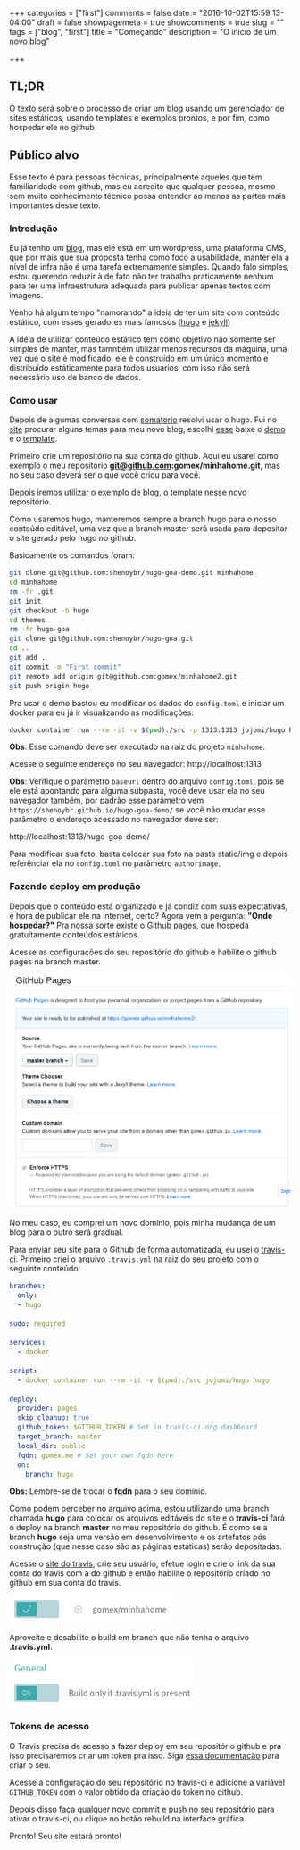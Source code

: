 +++
categories = ["first"]
comments = false
date = "2016-10-02T15:59:13-04:00"
draft = false
showpagemeta = true
showcomments = true
slug = ""
tags = ["blog", "first"]
title = "Começando"
description = "O início de um novo blog"

+++

## TL;DR

O texto será sobre o processo de criar um blog usando um gerenciador de
sites estáticos, usando templates e exemplos prontos, e por fim, como
hospedar ele no github.

## Público alvo

Esse texto é para pessoas técnicas, principalmente aqueles que tem familiaridade
com github, mas eu acredito que qualquer pessoa, mesmo sem muito conhecimento
técnico possa entender ao menos as partes mais importantes desse texto.

### Introdução

Eu já tenho um [blog](http://techfree.com.br), mas ele está em um wordpress, uma
plataforma CMS, que por mais que sua proposta tenha como foco a usabilidade, manter
ela a nível de infra não é uma tarefa extremamente simples. Quando falo simples,
estou querendo reduzir à de fato não ter trabalho praticamente nenhum para ter
uma infraestrutura adequada para publicar apenas textos com imagens.

Venho há algum tempo "namorando" a ideia de ter um site com conteúdo estático, com
esses geradores mais famosos ([hugo](https://gohugo.io/) e [jekyll](https://jekyllrb.com/))

A idéia de utilizar conteúdo estático tem como objetivo não somente ser simples
de manter, mas tamnbém utilizar menos recursos da máquina, uma vez que o site é
modificado, ele é construído em um único momento e distribuído estáticamente
para todos usuários, com isso não será necessário uso de banco de dados.

### Como usar

Depois de algumas conversas com [somatorio](http://somatorio.org/pt-br/) resolvi
usar o hugo. Fui no [site](https://themes.gohugo.io) procurar alguns temas para
meu novo blog, escolhi [esse](https://themes.gohugo.io/hugo-goa/) baixe o
[demo](https://github.com/shenoybr/hugo-goa-demo) e o
[template](https://github.com/shenoybr/hugo-goa).

Primeiro crie um repositório na sua conta do github. Aqui eu usarei como exemplo
o meu repositório **git@github.com:gomex/minhahome.git**, mas no seu caso deverá
ser o que você criou para você.

Depois iremos utilizar o exemplo de blog, o template nesse novo repositório.

Como usaremos hugo, manteremos sempre a branch hugo para o nosso conteúdo editável,
 uma vez que a branch master será usada para depositar o site gerado pelo hugo
no github.

Basicamente os comandos foram:

```bash
git clone git@github.com:shenoybr/hugo-goa-demo.git minhahome
cd minhahome
rm -fr .git
git init
git checkout -b hugo
cd themes
rm -fr hugo-goa
git clone git@github.com:shenoybr/hugo-goa.git
cd ..
git add .
git commit -m "First commit"
git remote add origin git@github.com:gomex/minhahome2.git
git push origin hugo
```

Pra usar o demo bastou eu modificar os dados do ```config.toml``` e iniciar um
docker para eu já ir visualizando as modificações:

```bash
docker container run --rm -it -v $(pwd):/src -p 1313:1313 jojomi/hugo hugo server -w -v --bind 0.0.0.0
```

**Obs**: Esse comando deve ser executado na raiz do projeto ```minhahome```.

Acesse o seguinte endereço no seu navegador: http://localhost:1313

**Obs**: Verifique o parâmetro ```baseurl``` dentro do arquivo ```config.toml```,
pois se ele está apontando para alguma subpasta, você deve usar ela no seu navegador
também, por padrão esse parâmetro vem ```https://shenoybr.github.io/hugo-goa-demo/```
se você não mudar esse parâmetro o endereço acessado no navegador deve ser:

http://localhost:1313/hugo-goa-demo/

Para modificar sua foto, basta colocar sua foto na pasta static/img e depois
referênciar ela no ```config.toml``` no parâmetro ```authorimage```.

### Fazendo deploy em produção

Depois que o conteúdo está organizado e já condiz com suas expectativas, é hora
de publicar ele na internet, certo? Agora vem a pergunta: **"Onde hospedar?"**
Pra nossa sorte existe o [Github pages](https://pages.github.com/), que hospeda
gratuítamente conteúdos estáticos.

Acesse as configurações do seu repositório do github e habilite o github pages na
branch master.

![Travis](img/github-pages.png)

No meu caso, eu comprei um novo domínio, pois minha mudança de um blog para o
outro será gradual.

Para enviar seu site para o Github de forma automatizada, eu usei o
[travis-ci](https://travis-ci.org/). Primeiro criei o arquivo ```.travis.yml```
na raiz do seu projeto com o seguinte conteúdo:

```yml
branches:
  only:
  - hugo

sudo: required

services:
  - docker

script:
  - docker container run --rm -it -v $(pwd):/src jojomi/hugo hugo

deploy:
  provider: pages
  skip_cleanup: true
  github_token: $GITHUB_TOKEN # Set in travis-ci.org dashboard
  target_branch: master
  local_dir: public
  fqdn: gomex.me # Set your own fqdn here
  on:
    branch: hugo
```

**Obs:** Lembre-se de trocar o **fqdn** para o seu domínio.

Como podem perceber no arquivo acima, estou utilizando uma branch chamada
**hugo** para colocar os arquivos editáveis do site e o **travis-ci** fará o
deploy na branch **master** no meu repositório do github. É como se a branch
**hugo** seja uma versão em desenvolvimento e os artefatos pós construção (que
  nesse caso são as páginas estáticas) serão depositadas.

Acesse o [site do travis](https://travis-ci.org), crie seu usuário, efetue login
e crie o link da sua conta do travis com a do github e então habilite o repositório
criado no github em sua conta do travis.

![Travis](img/travis2.png)

Aproveite e desabilite o build em branch que não tenha o arquivo **.travis.yml**.

![Travis](img/travis3.png)

### Tokens de acesso

O Travis precisa de acesso a fazer deploy em seu repositório github e pra isso
precisaremos criar um token pra isso. Siga [essa documentação](https://help.github.com/articles/creating-a-personal-access-token-for-the-command-line/)
para criar o seu.

Acesse a configuração do seu repositório no travis-ci e adicione a variável  ```GITHUB_TOKEN```
com o valor obtido da criação do token no github.

Depois disso faça qualquer novo commit e push no seu repositório para ativar o
travis-ci, ou clique no botão rebuild na interface gráfica.

Pronto! Seu site estará pronto!

